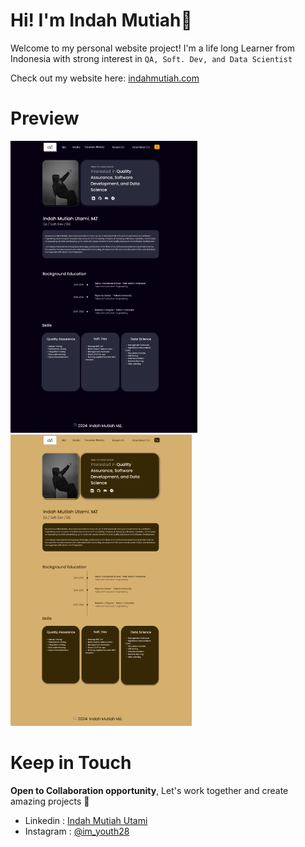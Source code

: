# Hi! I'm Indah Mutiah👋
Welcome to my personal website project! I'm a life long Learner from Indonesia with strong interest in `QA, Soft. Dev, and Data Scientist` 

Check out my website here:  [indahmutiah.com](https://indahmutiah.com)

# Preview
 ![Preview 1](prev1.PNG)  ![Preview 2](prev2.PNG)

# Keep in Touch 
**Open to Collaboration opportunity**,  Let's work together and create amazing projects  :handshake:

- Linkedin : [Indah Mutiah Utami](https://www.linkedin.com/in/indah-mutiah-utami-mz/)
- Instagram : [@im_youth28](https://www.instagram.com/im_youth28/)
